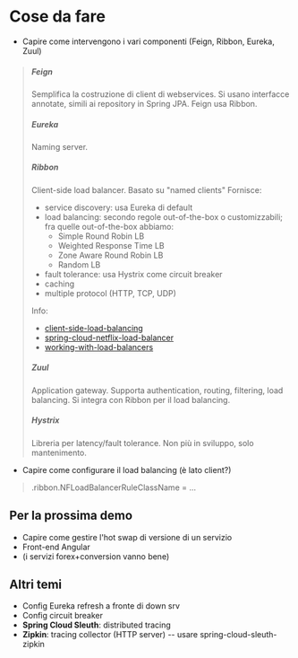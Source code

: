 # Cose da fare
* Capire come intervengono i vari componenti (Feign, Ribbon, Eureka, Zuul)

> ##### Feign
> Semplifica la costruzione di client di webservices.
> Si usano interfacce annotate, simili ai repository in Spring JPA.
> Feign usa Ribbon.
> 
> ##### Eureka
> Naming server.
> 
> ##### Ribbon
> Client-side load balancer.
> Basato su "named clients"
> Fornisce:
> * service discovery: usa Eureka di default
> * load balancing: secondo regole out-of-the-box o customizzabili; fra quelle out-of-the-box abbiamo:
>   * Simple Round Robin LB
>   * Weighted Response Time LB
>   * Zone Aware Round Robin LB
>   * Random LB
> * fault tolerance: usa Hystrix come circuit breaker
> * caching
> * multiple protocol (HTTP, TCP, UDP)
> 
> Info:
> * [client-side-load-balancing](https://spring.io/guides/gs/client-side-load-balancing/)
> * [spring-cloud-netflix-load-balancer](http://salerno-rafael.blogspot.com/2016/09/spring-cloud-netflix-load-balancer-with.html)
> * [working-with-load-balancers](https://github.com/Netflix/ribbon/wiki/Working-with-load-balancers#components-of-load-balancer)
> 
> ##### Zuul
> Application gateway.
> Supporta authentication, routing, filtering, load balancing.
> Si integra con Ribbon per il load balancing.
> 
> ##### Hystrix
> Libreria per latency/fault tolerance.
> Non più in sviluppo, solo mantenimento.

* Capire come configurare il load balancing (è lato client?)

> <client-name>.ribbon.NFLoadBalancerRuleClassName = ...

Per la prossima demo
--------------------
* Capire come gestire l'hot swap di versione di un servizio
* Front-end Angular
* (i servizi forex+conversion vanno bene)


Altri temi
----------
* Config Eureka refresh a fronte di down srv
* Config circuit breaker
* **Spring Cloud Sleuth**: distributed tracing
* **Zipkin**: tracing collector (HTTP server) -- usare spring-cloud-sleuth-zipkin
